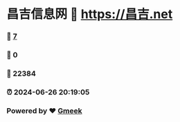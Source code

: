 # 昌吉信息网 :link: https://昌吉.net 
### :page_facing_up: [7](https://昌吉.net/tag.html) 
### :speech_balloon: 0 
### :hibiscus: 22384 
### :alarm_clock: 2024-06-26 20:19:05 
### Powered by :heart: [Gmeek](https://github.com/Meekdai/Gmeek)
